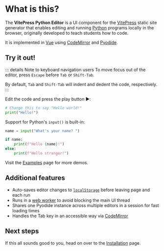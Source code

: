 # What is this?

<script setup>
import Editor from 'vitepress-python-editor'
</script>

The **VitePress Python Editor** is a UI component for the [VitePress](https://vitepress.dev/) static site generator that enables editing and running [Python](https://www.python.org/) programs locally in the browser, originally developed to teach students how to code.

It is implemented in [Vue](https://vuejs.org/) using [CodeMirror](https://codemirror.net/) and [Pyodide](https://pyodide.org/).

## Try it out!

::: details Note to keyboard navigation users
To move focus out of the editor, press `Escape` before `Tab` or `Shift-Tab`.

By default, `Tab` and `Shift-Tab` will indent and dedent the code, respectively.
:::

Edit the code and press the play button ▶️:

```python
# Change this to say "Hello world!"
print("Hello!")
```
<Editor id="hello" />

Support for Python's `input()` is built-in:

```python
name = input("What's your name? ")

if name:
    print(f"Hello {name}!")
else:
    print(f"Hello stranger!")
```
<Editor id="hello input" />

Visit the [Examples](/examples) page for more demos.

## Additional features

- Auto-saves editor changes to [`localStorage`](https://developer.mozilla.org/en-US/docs/Web/API/Window/localStorage) before leaving page and each run
- Runs in a [web worker](https://developer.mozilla.org/en-US/docs/Web/API/Web_Workers_API) to avoid blocking the main UI thread
- Shares one Pyodide instance across multiple editors in a session for fast loading times
- Handles the Tab key in an accessible way via [CodeMirror](https://codemirror.net/examples/tab/)

## Next steps

If this all sounds good to you, head on over to the [Installation](/installation) page.

